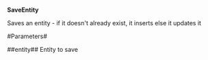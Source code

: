 **SaveEntity**

Saves an entity - if it doesn't already exist, it inserts else it updates it

#Parameters#


##entity##
Entity to save
